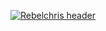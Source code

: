 [![Rebelchris
header](https://github.com/mperez30/assets/blob/master/banner.png)](https://daily-dev-tips.com)
